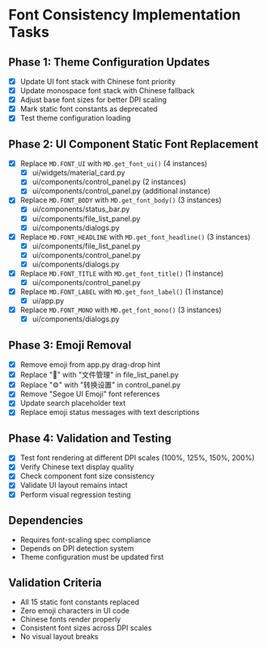 # Font Consistency Implementation Tasks

## Phase 1: Theme Configuration Updates
- [x] Update UI font stack with Chinese font priority
- [x] Update monospace font stack with Chinese fallback
- [x] Adjust base font sizes for better DPI scaling
- [x] Mark static font constants as deprecated
- [x] Test theme configuration loading

## Phase 2: UI Component Static Font Replacement
- [x] Replace `MD.FONT_UI` with `MD.get_font_ui()` (4 instances)
  - [x] ui/widgets/material_card.py
  - [x] ui/components/control_panel.py (2 instances)
  - [x] ui/components/control_panel.py (additional instance)
- [x] Replace `MD.FONT_BODY` with `MD.get_font_body()` (3 instances)
  - [x] ui/components/status_bar.py
  - [x] ui/components/file_list_panel.py
  - [x] ui/components/dialogs.py
- [x] Replace `MD.FONT_HEADLINE` with `MD.get_font_headline()` (3 instances)
  - [x] ui/components/file_list_panel.py
  - [x] ui/components/control_panel.py
  - [x] ui/components/dialogs.py
- [x] Replace `MD.FONT_TITLE` with `MD.get_font_title()` (1 instance)
  - [x] ui/components/control_panel.py
- [x] Replace `MD.FONT_LABEL` with `MD.get_font_label()` (1 instance)
  - [x] ui/app.py
- [x] Replace `MD.FONT_MONO` with `MD.get_font_mono()` (3 instances)
  - [x] ui/components/dialogs.py

## Phase 3: Emoji Removal
- [x] Remove emoji from app.py drag-drop hint
- [x] Replace "📂" with "文件管理" in file_list_panel.py
- [x] Replace "⚙️" with "转换设置" in control_panel.py
- [x] Remove "Segoe UI Emoji" font references
- [x] Update search placeholder text
- [x] Replace emoji status messages with text descriptions

## Phase 4: Validation and Testing
- [x] Test font rendering at different DPI scales (100%, 125%, 150%, 200%)
- [x] Verify Chinese text display quality
- [x] Check component font size consistency
- [x] Validate UI layout remains intact
- [x] Perform visual regression testing

## Dependencies
- Requires font-scaling spec compliance
- Depends on DPI detection system
- Theme configuration must be updated first

## Validation Criteria
- All 15 static font constants replaced
- Zero emoji characters in UI code
- Chinese fonts render properly
- Consistent font sizes across DPI scales
- No visual layout breaks